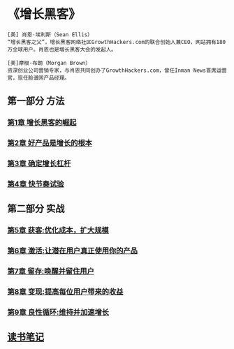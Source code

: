 # 《增长黑客》
```text
[美] 肖恩·埃利斯（Sean Ellis）
“增长黑客之父”，增长黑客网络社区GrowthHackers.com的联合创始人兼CEO，网站拥有180万全球用户。肖恩也是增长黑客大会的发起人。

[美]摩根·布朗（Morgan Brown）
资深创业公司营销专家，与肖恩共同创办了GrowthHackers.com，曾任Inman News首席运营官，现任脸谱网产品经理。
```
## 第一部分 方法
### [第1章 增长黑客的崛起]()
### [第2章 好产品是增长的根本]()
### [第3章 确定增长杠杆]()
### [第4章 快节奏试验]()

## 第二部分 实战
### [第5章 获客:优化成本，扩大规模]()
### [第6章 激活:让潜在用户真正使用你的产品]()
### [第7章 留存:唤醒并留住用户]()
### [第8章 变现:提高每位用户带来的收益]()
### [第9章 良性循环:维持并加速增长]()

## [读书笔记](Note.md)
